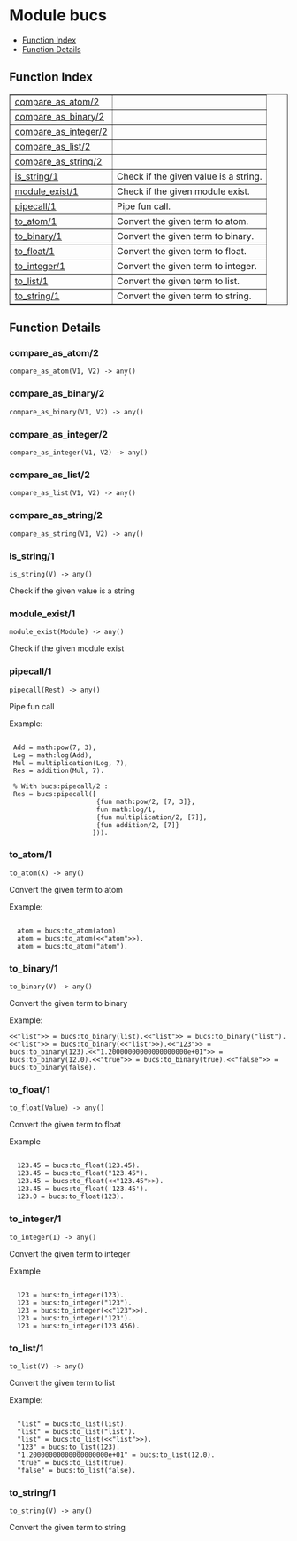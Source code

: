 

# Module bucs #
* [Function Index](#index)
* [Function Details](#functions)

<a name="index"></a>

## Function Index ##


<table width="100%" border="1" cellspacing="0" cellpadding="2" summary="function index"><tr><td valign="top"><a href="#compare_as_atom-2">compare_as_atom/2</a></td><td></td></tr><tr><td valign="top"><a href="#compare_as_binary-2">compare_as_binary/2</a></td><td></td></tr><tr><td valign="top"><a href="#compare_as_integer-2">compare_as_integer/2</a></td><td></td></tr><tr><td valign="top"><a href="#compare_as_list-2">compare_as_list/2</a></td><td></td></tr><tr><td valign="top"><a href="#compare_as_string-2">compare_as_string/2</a></td><td></td></tr><tr><td valign="top"><a href="#is_string-1">is_string/1</a></td><td>
Check if the given value is a string.</td></tr><tr><td valign="top"><a href="#module_exist-1">module_exist/1</a></td><td>
Check if the given module exist.</td></tr><tr><td valign="top"><a href="#pipecall-1">pipecall/1</a></td><td> 
Pipe fun call.</td></tr><tr><td valign="top"><a href="#to_atom-1">to_atom/1</a></td><td>
Convert the given term to atom.</td></tr><tr><td valign="top"><a href="#to_binary-1">to_binary/1</a></td><td>
Convert the given term to binary.</td></tr><tr><td valign="top"><a href="#to_float-1">to_float/1</a></td><td>
Convert the given term to float.</td></tr><tr><td valign="top"><a href="#to_integer-1">to_integer/1</a></td><td>
Convert the given term to integer.</td></tr><tr><td valign="top"><a href="#to_list-1">to_list/1</a></td><td>
Convert the given term to list.</td></tr><tr><td valign="top"><a href="#to_string-1">to_string/1</a></td><td>
Convert the given term to string.</td></tr></table>


<a name="functions"></a>

## Function Details ##

<a name="compare_as_atom-2"></a>

### compare_as_atom/2 ###

`compare_as_atom(V1, V2) -> any()`

<a name="compare_as_binary-2"></a>

### compare_as_binary/2 ###

`compare_as_binary(V1, V2) -> any()`

<a name="compare_as_integer-2"></a>

### compare_as_integer/2 ###

`compare_as_integer(V1, V2) -> any()`

<a name="compare_as_list-2"></a>

### compare_as_list/2 ###

`compare_as_list(V1, V2) -> any()`

<a name="compare_as_string-2"></a>

### compare_as_string/2 ###

`compare_as_string(V1, V2) -> any()`

<a name="is_string-1"></a>

### is_string/1 ###

`is_string(V) -> any()`

Check if the given value is a string

<a name="module_exist-1"></a>

### module_exist/1 ###

`module_exist(Module) -> any()`

Check if the given module exist

<a name="pipecall-1"></a>

### pipecall/1 ###

`pipecall(Rest) -> any()`


Pipe fun call

Example:

```

 Add = math:pow(7, 3),
 Log = math:log(Add),
 Mul = multiplication(Log, 7),
 Res = addition(Mul, 7).

 % With bucs:pipecall/2 :
 Res = bucs:pipecall([
                      {fun math:pow/2, [7, 3]},
                      fun math:log/1,
                      {fun multiplication/2, [7]},
                      {fun addition/2, [7]}
                     ])).
```

<a name="to_atom-1"></a>

### to_atom/1 ###

`to_atom(X) -> any()`

Convert the given term to atom

Example:

```

  atom = bucs:to_atom(atom).
  atom = bucs:to_atom(<<"atom">>).
  atom = bucs:to_atom("atom").
```

<a name="to_binary-1"></a>

### to_binary/1 ###

`to_binary(V) -> any()`

Convert the given term to binary

Example:

```
<<"list">> = bucs:to_binary(list).<<"list">> = bucs:to_binary("list").<<"list">> = bucs:to_binary(<<"list">>).<<"123">> = bucs:to_binary(123).<<"1.20000000000000000000e+01">> = bucs:to_binary(12.0).<<"true">> = bucs:to_binary(true).<<"false">> = bucs:to_binary(false).
```

<a name="to_float-1"></a>

### to_float/1 ###

`to_float(Value) -> any()`

Convert the given term to float

Example

```

  123.45 = bucs:to_float(123.45).
  123.45 = bucs:to_float("123.45").
  123.45 = bucs:to_float(<<"123.45">>).
  123.45 = bucs:to_float('123.45').
  123.0 = bucs:to_float(123).
```

<a name="to_integer-1"></a>

### to_integer/1 ###

`to_integer(I) -> any()`

Convert the given term to integer

Example

```

  123 = bucs:to_integer(123).
  123 = bucs:to_integer("123").
  123 = bucs:to_integer(<<"123">>).
  123 = bucs:to_integer('123').
  123 = bucs:to_integer(123.456).
```

<a name="to_list-1"></a>

### to_list/1 ###

`to_list(V) -> any()`

Convert the given term to list

Example:

```

  "list" = bucs:to_list(list).
  "list" = bucs:to_list("list").
  "list" = bucs:to_list(<<"list">>).
  "123" = bucs:to_list(123).
  "1.20000000000000000000e+01" = bucs:to_list(12.0).
  "true" = bucs:to_list(true).
  "false" = bucs:to_list(false).
```

<a name="to_string-1"></a>

### to_string/1 ###

`to_string(V) -> any()`

Convert the given term to string

